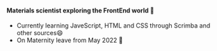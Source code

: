 #### Materials scientist exploring the FrontEnd world 🌱
- Currently learning JaveScript, HTML and CSS through Scrimba and other sources😄
- On Maternity leave from May 2022 👯
<!--
**SaraCode90/SaraCode90** is a ✨ _special_ ✨ repository because its `README.md` (this file) appears on your GitHub profile.

Here are some ideas to get you started:

- 🔭 I’m currently working on ...
- 🌱 I’m currently learning ...
- 👯 I’m looking to collaborate on ...
- 🤔 I’m looking for help with ...
- 💬 Ask me about ...
- 📫 How to reach me: ...
- 😄 Pronouns: ...
- ⚡ Fun fact: ...
-->
